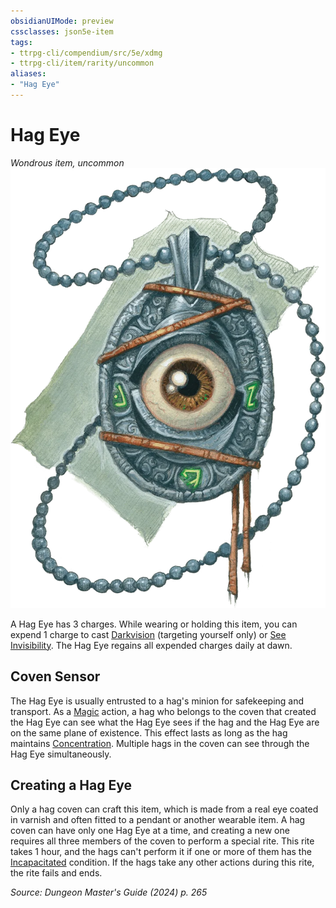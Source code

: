 ```yaml
---
obsidianUIMode: preview
cssclasses: json5e-item
tags:
- ttrpg-cli/compendium/src/5e/xdmg
- ttrpg-cli/item/rarity/uncommon
aliases: 
- "Hag Eye"
---
```

# Hag Eye
*Wondrous item, uncommon*  
![](Інструменти%20ДМ/CLI/items/img/hag-eye.webp#right)


A Hag Eye has 3 charges. While wearing or holding this item, you can expend 1 charge to cast [Darkvision](Інструменти%20ДМ/CLI/spells/darkvision-xphb.md) (targeting yourself only) or [See Invisibility](Інструменти%20ДМ/CLI/spells/see-invisibility-xphb.md). The Hag Eye regains all expended charges daily at dawn.

## Coven Sensor

The Hag Eye is usually entrusted to a hag's minion for safekeeping and transport. As a [Magic](Інструменти%20ДМ/CLI/rules/actions.md#Magic) action, a hag who belongs to the coven that created the Hag Eye can see what the Hag Eye sees if the hag and the Hag Eye are on the same plane of existence. This effect lasts as long as the hag maintains [Concentration](Інструменти%20ДМ/CLI/rules/conditions.md#Concentration). Multiple hags in the coven can see through the Hag Eye simultaneously.

## Creating a Hag Eye

Only a hag coven can craft this item, which is made from a real eye coated in varnish and often fitted to a pendant or another wearable item. A hag coven can have only one Hag Eye at a time, and creating a new one requires all three members of the coven to perform a special rite. This rite takes 1 hour, and the hags can't perform it if one or more of them has the [Incapacitated](Інструменти%20ДМ/CLI/rules/conditions.md#Incapacitated) condition. If the hags take any other actions during this rite, the rite fails and ends.

*Source: Dungeon Master's Guide (2024) p. 265*